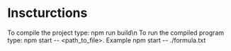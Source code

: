 # Inscturctions
To compile the project type: npm run build\n
To run the compiled program type: npm start -- <path_to_file>. Example npm start -- ./formula.txt